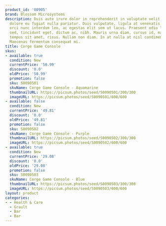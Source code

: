 ```yaml
---
product_id: '00905'
brand: Blossom Microsystems
description: Duis aute irure dolor in reprehenderit in voluptate velit esse cillum
  dolore eu fugiat nulla pariatur. Duis vulputate, ligula at venenatis tincidunt,
  orci nunc interdum leo, ac egestas elit sem ut lacus. Praesent odio ligula, dapibus
  sed, tincidunt eget, dictum ac, nibh. Mauris urna diam, cursus id, mattis eget,
  tempus sit amet, risus. Nullam non diam. In at nulla at nisl condimentum aliquet.
  Maecenas fermentum consequat mi.
title: Corge Game Console
skus:
- available: true
  condition: New
  currentPrice: '50.99'
  discount: '0.0'
  oldPrice: '50.99'
  promotion: false
  sku: S0090501
  skuName: Corge Game Console - Aquamarine
  thumbnailURL: https://picsum.photos/seed/S0090501/300/300
  imageURL: https://picsum.photos/seed/S0090501/600/600
- available: false
  condition: New
  currentPrice: '49.81'
  discount: '0.0'
  oldPrice: '49.81'
  promotion: false
  sku: S0090502
  skuName: Corge Game Console - Purple
  thumbnailURL: https://picsum.photos/seed/S0090502/300/300
  imageURL: https://picsum.photos/seed/S0090502/600/600
- available: true
  condition: New
  currentPrice: '29.08'
  discount: '0.0'
  oldPrice: '29.08'
  promotion: false
  sku: S0090503
  skuName: Corge Game Console - Blue
  thumbnailURL: https://picsum.photos/seed/S0090503/300/300
  imageURL: https://picsum.photos/seed/S0090503/600/600
layout: product
categories:
- - Health & Care
  - Grault
  - Bar
  - Bar
---
```

